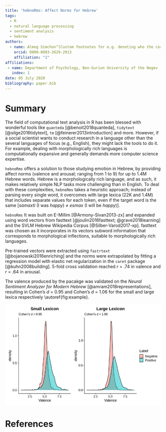 ```yaml
---
title: 'hebnoRms: Affect Norms for Hebrew'
tags:
  - R
  - natural language processing
  - sentiment analysis
  - hebrew
authors:
  - name: Almog Simchon^[Custom footnotes for e.g. denoting who the corresspoinding author is can be included like this.]
    orcid: 0000-0003-2629-2913
    affiliation: "1"
affiliations:
 - name: Department of Psychology, Ben-Gurion University of the Negev
   index: 1
date: 05 July 2020
bibliography: paper.bib
---
```


# Summary

The field of computational text analysis in R has been blessed with wonderful tools like `quanteda` [@benoit2018quanteda], 
`tidytext` [@silge2016tidytext], `tm` [@feinerer2013introduction] and more.
However, if a social scientist wants to conduct research in a language other than the several languages of focus (e.g., English),
they might lack the tools to do it. For example, dealing with morphologically rich languages is computationally expansive and generally demands more computer science expertise.


`hebnoRms` offers a solution to those studying emotion in Hebrew, by providing affect 
norms (valence and arousal; ranging from 1 to 9) for up to 1.4M Hebrew words.
Hebrew is a morphologically rich language, and as such, it makes relatively simple NLP tasks more challenging than in English.
To deal with these complexities, `hebnoRms` takes a heuristic approach; instead of parsing every single word, 
it overcomes with large lexica (22K and 1.4M) that includes separate values for each token, even if the target word is the same 
[*samaxti* (I was *happy*) $\neq$ *esmax* (I will be *happy*)].

`hebnoRms` It was built on E-Millim [@Armony-Sivan2013-zx] and expanded using word vectors from fasttext [@joulin2016fasttext; @grave2018learning] and the SVLM Hebrew Wikipedia Corpus [@Silber-Varod2017-xp].
fasttext was chosen as it incorporates in its vectors subword information that corresponds to morphological inflections, suitable to morphologically rich languages.

Pre-trained vectors were extracted using `fastrtext` [@bojanowski2016enriching] and the norms were extrapolated by fitting a regression model with elastic net regularization
in the `caret` package [@kuhn2008building]. 5-fold cross validation reached  *r* = .74 in valence and *r* = .64 in arousal.

The valence produced by the pacakge was validated on the *Neural Sentiment Analyzer for Modern Hebrew* [@amram2018representations], 
resulting in Cohen’s *d* = 0.95 and Cohen’s *d* = 1.06 for the small and large lexica respectively \autoref{fig:example}. 

![Package validation.\label{fig:example}](./man/figures/fig_plot.png)


# References